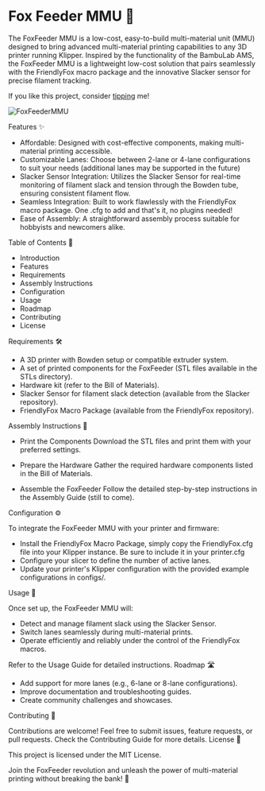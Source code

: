 # Fox Feeder MMU 🦊

The FoxFeeder MMU is a low-cost, easy-to-build multi-material unit (MMU) designed to bring advanced multi-material printing capabilities to any 3D printer running Klipper. Inspired by the functionality of the BambuLab AMS, the FoxFeeder MMU is a lightweight low-cost solution that pairs seamlessly with the FriendlyFox macro package and the innovative Slacker sensor for precise filament tracking.

If you like this project, consider [tipping](https://www.Ko-fi.com/robxberty) me! 

![FoxFeederMMU](https://github.com/user-attachments/assets/43a852b4-0c64-4c40-bf6a-195059f83858)

Features ✨

- Affordable: Designed with cost-effective components, making multi-material printing accessible.
- Customizable Lanes: Choose between 2-lane or 4-lane configurations to suit your needs (additional lanes may be supported in the future)
- Slacker Sensor Integration: Utilizes the Slacker Sensor for real-time monitoring of filament slack and tension through the Bowden tube, ensuring consistent filament flow.
- Seamless Integration: Built to work flawlessly with the FriendlyFox macro package. One .cfg to add and that's it, no plugins needed!
- Ease of Assembly: A straightforward assembly process suitable for hobbyists and newcomers alike.

Table of Contents 📖

- Introduction
- Features
- Requirements
- Assembly Instructions
- Configuration
- Usage
- Roadmap
- Contributing
- License

Requirements 🛠️

- A 3D printer with Bowden setup or compatible extruder system.
- A set of printed components for the FoxFeeder (STL files available in the STLs directory).
- Hardware kit (refer to the Bill of Materials).
- Slacker Sensor for filament slack detection (available from the Slacker repository).
- FriendlyFox Macro Package (available from the FriendlyFox repository).

Assembly Instructions 🔧

- Print the Components
  Download the STL files and print them with your preferred settings.

- Prepare the Hardware
  Gather the required hardware components listed in the Bill of Materials.

- Assemble the FoxFeeder
  Follow the detailed step-by-step instructions in the Assembly Guide (still to come).

Configuration ⚙️

To integrate the FoxFeeder MMU with your printer and firmware:

- Install the FriendlyFox Macro Package, simply copy the FriendlyFox.cfg file into your Klipper instance. Be sure to include it in your printer.cfg
- Configure your slicer to define the number of active lanes.
- Update your printer's Klipper configuration with the provided example configurations in configs/.

Usage 🚀

Once set up, the FoxFeeder MMU will:

- Detect and manage filament slack using the Slacker Sensor.
- Switch lanes seamlessly during multi-material prints.
- Operate efficiently and reliably under the control of the FriendlyFox macros.

Refer to the Usage Guide for detailed instructions.
Roadmap 🛣️

- Add support for more lanes (e.g., 6-lane or 8-lane configurations).
- Improve documentation and troubleshooting guides.
- Create community challenges and showcases.

Contributing 🤝

Contributions are welcome! Feel free to submit issues, feature requests, or pull requests. Check the Contributing Guide for more details.
License 📄

This project is licensed under the MIT License.

Join the FoxFeeder revolution and unleash the power of multi-material printing without breaking the bank! 🦊
